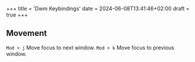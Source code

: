 +++
title = 'Dwm Keybindings'
date = 2024-06-08T13:41:46+02:00
draft = true
+++

## Movement

`Mod + j` Move focus to next window.
`Mod + k` Move focus to previous window.
